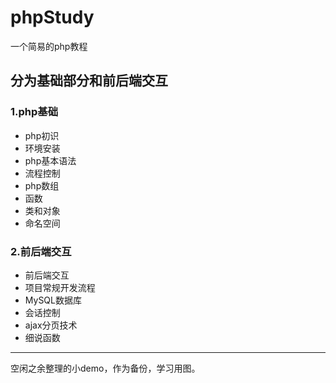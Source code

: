 # phpStudy
 一个简易的php教程

## 分为基础部分和前后端交互

### 1.php基础
- php初识
- 环境安装
- php基本语法
- 流程控制
- php数组
- 函数
- 类和对象
- 命名空间

### 2.前后端交互
- 前后端交互
- 项目常规开发流程
- MySQL数据库
- 会话控制
- ajax分页技术
- 细说函数

---
空闲之余整理的小demo，作为备份，学习用图。
